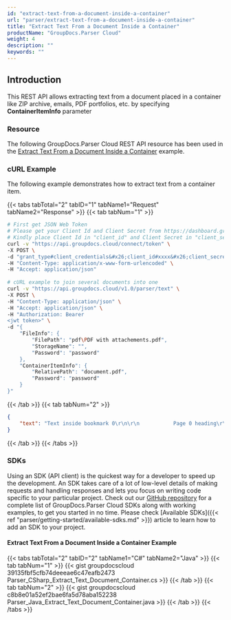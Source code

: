 ```yaml
---
id: "extract-text-from-a-document-inside-a-container"
url: "parser/extract-text-from-a-document-inside-a-container"
title: "Extract Text From a Document Inside a Container"
productName: "GroupDocs.Parser Cloud"
weight: 4
description: ""
keywords: ""
---
```







## Introduction ##

This REST API allows extracting text from a document placed in a container like ZIP archive, emails, PDF portfolios, etc. by specifying **ContainerItemInfo** parameter

### Resource ###

The following GroupDocs.Parser Cloud REST API resource has been used in the [Extract Text From a Document Inside a Container](https://apireference.groupdocs.cloud/parser/#/Parse/Text) example.

### cURL Example ###

The following example demonstrates how to extract text from a container item.

{{< tabs tabTotal="2" tabID="1" tabName1="Request" tabName2="Response" >}}
{{< tab tabNum="1" >}}

```bash
# First get JSON Web Token
# Please get your Client Id and Client Secret from https://dashboard.groupdocs.cloud/applications.
# Kindly place Client Id in "client_id" and Client Secret in "client_secret" argument.
curl -v "https://api.groupdocs.cloud/connect/token" \
-X POST \
-d "grant_type#client_credentials&#x26;client_id#xxxx&#x26;client_secret#xxxx" \
-H "Content-Type: application/x-www-form-urlencoded" \
-H "Accept: application/json"
   
# cURL example to join several documents into one
curl -v "https://api.groupdocs.cloud/v1.0/parser/text" \
-X POST \
-H "Content-Type: application/json" \
-H "Accept: application/json" \
-H "Authorization: Bearer 
<jwt token>" \
-d "{
    "FileInfo": {
        "FilePath": "pdf\PDF with attachements.pdf",
        "StorageName": "",
        "Password": "password"
    },
    "ContainerItemInfo": {
        "RelativePath": "document.pdf",
        "Password": "password"
    }
}"
```

{{< /tab >}}
{{< tab tabNum="2" >}}

```json
{
    "text": "Text inside bookmark 0\r\n\r\n           Page 0 heading\r\nP a g e  T e x t -  P a g e  0\r\nText inside bookmark 1\r\n\r\n           Page 1 heading\r\nP a g e  T e x t -  P a g e  1\r\nText inside bookmark 2\r\n\r\n           Page 2 heading\r\nP a g e  T e x t -  P a g e  2\r\nText inside bookmark 3\r\n\r\n           Page 3 heading\r\nP a g e  T e x t -  P a g e  3\r\nField\r\nRelatedField2 RelatedText2\r\n REGEX TEXT 123\r\nTABLE\r\n    Cell\r\n                         Cell 12\r\n\r\n\r\n\r\n"
}
```

{{< /tab >}}
{{< /tabs >}}

### SDKs ###

Using an SDK (API client) is the quickest way for a developer to speed up the development. An SDK takes care of a lot of low-level details of making requests and handling responses and lets you focus on writing code specific to your particular project. Check out our [GitHub repository](https://github.com/groupdocs-parser-cloud) for a complete list of GroupDocs.Parser Cloud SDKs along with working examples, to get you started in no time. Please check [Available SDKs]({{< ref "parser/getting-started/available-sdks.md" >}}) article to learn how to add an SDK to your project.

#### Extract Text From a Document Inside a Container Example ####

{{< tabs tabTotal="2" tabID="2" tabName1="C#" tabName2="Java" >}}
{{< tab tabNum="1" >}}
{{< gist groupdocscloud 39135fbf5cfb74deeeae6c47eafb2473 Parser_CSharp_Extract_Text_Document_Container.cs >}}
{{< /tab >}}
{{< tab tabNum="2" >}}
{{< gist groupdocscloud c8b8e01a52ef2bae6fa5d78aba152238 Parser_Java_Extract_Text_Document_Container.java >}}
{{< /tab >}}
{{< /tabs >}}

